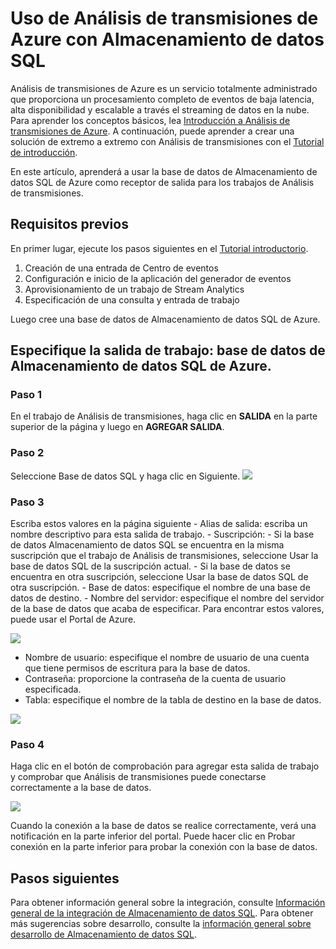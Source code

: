 <properties
   pageTitle="Uso de Análisis de transmisiones de Azure con Almacenamiento de datos SQL | Microsoft Azure"
   description="Sugerencias para usar Análisis de transmisiones de Azure con Almacenamiento de datos SQL de Azure para el desarrollo de soluciones."
   services="sql-data-warehouse"
   documentationCenter="NA"
   authors="sahaj08"
   manager="barbkess"
   editor=""/>

<tags
   ms.service="sql-data-warehouse"
   ms.devlang="NA"
   ms.topic="article"
   ms.tgt_pltfrm="NA"
   ms.workload="data-services"
   ms.date="06/22/2015"
   ms.author="sahajs"/>

# Uso de Análisis de transmisiones de Azure con Almacenamiento de datos SQL

Análisis de transmisiones de Azure es un servicio totalmente administrado que proporciona un procesamiento completo de eventos de baja latencia, alta disponibilidad y escalable a través el streaming de datos en la nube. Para aprender los conceptos básicos, lea [Introducción a Análisis de transmisiones de Azure][]. A continuación, puede aprender a crear una solución de extremo a extremo con Análisis de transmisiones con el [Tutorial de introducción][].

En este artículo, aprenderá a usar la base de datos de Almacenamiento de datos SQL de Azure como receptor de salida para los trabajos de Análisis de transmisiones.

## Requisitos previos

En primer lugar, ejecute los pasos siguientes en el [Tutorial introductorio][].

1. Creación de una entrada de Centro de eventos
2. Configuración e inicio de la aplicación del generador de eventos
3. Aprovisionamiento de un trabajo de Stream Analytics
4. Especificación de una consulta y entrada de trabajo

Luego cree una base de datos de Almacenamiento de datos SQL de Azure.

## Especifique la salida de trabajo: base de datos de Almacenamiento de datos SQL de Azure.

### Paso 1
En el trabajo de Análisis de transmisiones, haga clic en **SALIDA** en la parte superior de la página y luego en **AGREGAR SALIDA**.

### Paso 2
Seleccione Base de datos SQL y haga clic en Siguiente. ![][Add Output]

### Paso 3
Escriba estos valores en la página siguiente - Alias de salida: escriba un nombre descriptivo para esta salida de trabajo. - Suscripción: - Si la base de datos Almacenamiento de datos SQL se encuentra en la misma suscripción que el trabajo de Análisis de transmisiones, seleccione Usar la base de datos SQL de la suscripción actual. - Si la base de datos se encuentra en otra suscripción, seleccione Usar la base de datos SQL de otra suscripción. - Base de datos: especifique el nombre de una base de datos de destino. - Nombre del servidor: especifique el nombre del servidor de la base de datos que acaba de especificar. Para encontrar estos valores, puede usar el Portal de Azure.

![][Server Name]

- Nombre de usuario: especifique el nombre de usuario de una cuenta que tiene permisos de escritura para la base de datos.
- Contraseña: proporcione la contraseña de la cuenta de usuario especificada.
- Tabla: especifique el nombre de la tabla de destino en la base de datos.

![][Add Database]

### Paso 4
Haga clic en el botón de comprobación para agregar esta salida de trabajo y comprobar que Análisis de transmisiones puede conectarse correctamente a la base de datos.

![][Test Connection]

Cuando la conexión a la base de datos se realice correctamente, verá una notificación en la parte inferior del portal. Puede hacer clic en Probar conexión en la parte inferior para probar la conexión con la base de datos.




## Pasos siguientes
Para obtener información general sobre la integración, consulte [Información general de la integración de Almacenamiento de datos SQL][]. Para obtener más sugerencias sobre desarrollo, consulte la [información general sobre desarrollo de Almacenamiento de datos SQL][].

<!--Image references-->
[Add Output]: ./media/sql-data-warehouse-integrate-azure-stream-analytics/add-output.png
[Server Name]: ./media/sql-data-warehouse-integrate-azure-stream-analytics/dw-server-name.png
[Add Database]: ./media/sql-data-warehouse-integrate-azure-stream-analytics/add-database.png
[Test Connection]: ./media/sql-data-warehouse-integrate-azure-stream-analytics/test-connection.png

<!--Article references-->
[Introducción a Análisis de transmisiones de Azure]: ./stream-analytics-introduction/
[Tutorial de introducción]: ./articles/stream-analytics-get-started/
[Tutorial introductorio]: ./articles/stream-analytics-get-started/
[información general sobre desarrollo de Almacenamiento de datos SQL]: ./sql-data-warehouse-overview-develop/
[Información general de la integración de Almacenamiento de datos SQL]: ./sql-data-warehouse-overview-integration/

<!--MSDN references-->

<!--Other Web references-->
[Azure Stream Analytics documentation]: http://azure.microsoft.com/documentation/services/stream-analytics/

<!---HONumber=August15_HO6-->